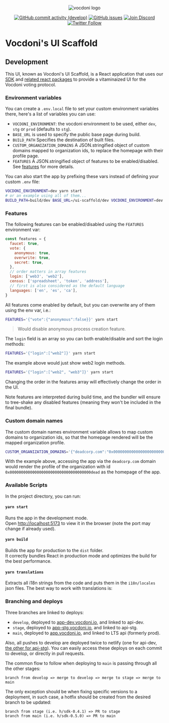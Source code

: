 <div align="center">


![vocdoni logo]

[![GitHub commit activity (develop)][commit activity badge]][github commits]
[![GitHub issues][github issues badge]][github issues]
[![Join Discord][discord badge]][discord invite]
[![Twitter Follow][twitter badge]][twitter follow]

</div>

# Vocdoni's UI Scaffold


## Development

This UI, known as Vocdoni's UI Scaffold, is a React application that uses our
[SDK] and [related react packages] to provide a vitaminaized UI for the Vocdoni
voting protocol.

### Environment variables

You can create a `.env.local` file to set your custom environment variables
there, here's a list of variables you can use:

- `VOCDONI_ENVIRONMENT`: the vocdoni environment to be used, either
  `dev`, `stg` or `prod` (defaults to `stg`).
- `BASE_URL` is used to specify the public base page during build.
- `BUILD_PATH` Specifies the destination of built files.
- `CUSTOM_ORGANIZATION_DOMAINS` A JSON.stringified object of custom domains mapped to organization ids, to
  replace the homepage with their profile page.
- `FEATURES` A JSON.stringified object of features to be enabled/disabled. See [features] for more details.

You can also start the app by prefixing these vars instead of defining your
custom `.env` file:

```bash
VOCDONI_ENVIRONMENT=dev yarn start
# or an example using all of them...
BUILD_PATH=build/dev BASE_URL=/ui-scaffold/dev VOCDONI_ENVIRONMENT=dev yarn build
```

### Features

The following features can be enabled/disabled using the `FEATURES` environment var:

~~~js
const features = {
  faucet: true,
  vote: {
    anonymous: true,
    overwrite: true,
    secret: true,
  },
  // order matters in array features
  login: ['web3', 'web2'],
  census: ['spreadsheet', 'token', 'address'],
  // first is also considered as the default language
  languages: ['en', 'es', 'ca'],
}
~~~

All features come enabled by default, but you can overwrite any of them using the env var, i.e.:

~~~bash
FEATURES='{"vote":{"anonymous":false}}' yarn start
~~~
> Would disable anonymous process creation feature.

The `login` field is an array so you can both enable/disable and sort the login methods:

~~~bash
FEATURES='{"login":["web2"]}' yarn start
~~~

The example above would just show web2 login methods.

~~~bash
FEATURES='{"login":["web2", "web3"]}' yarn start
~~~

Changing the order in the features array will effectively change the order in the UI.

Note features are interpreted during build time, and the bundler will ensure to tree-shake any disabled features
(meaning they won't be included in the final bundle).

### Custom domain names

The custom domain names environment variable allows to map custom domains to organization ids, so that the homepage
rendered will be the mapped organization profile.

~~~bash
CUSTOM_ORGANIZATION_DOMAINS='{"deadcorp.com":"0x000000000000000000000000000000000000dead"}' yarn build
~~~

With the example above, accessing the app via the `deadcorp.com` domain would render the profile of the organization
with id `0x000000000000000000000000000000000000dead` as the homepage of the app.

### Available Scripts

In the project directory, you can run:

#### `yarn start`

Runs the app in the development mode.<br /> Open
[http://localhost:5173](http://localhost:5173) to view it in the browser (note
the port may change if already used).

#### `yarn build`

Builds the app for production to the `dist` folder.<br /> It correctly bundles
React in production mode and optimizes the build for the best performance.

#### `yarn translations`

Extracts all i18n strings from the code and puts them in the `i18n/locales` json
files. The best way to work with translations is:

### Branching and deploys

Three branches are linked to deploys:

- `develop`, deployed to [app-dev.vocdoni.io], and linked to api-dev.
- `stage`, deployed to [app-stg.vocdoni.io], and linked to api-stg.
- `main`, deployed to [app.vocdoni.io], and linked to LTS api (formerly prod).

Also, all pushes to develop are deployed twice to netlify (one for api-dev,
[the other for api-stg][netlify]). You can easily access these deploys on each
commit to develop, or directly in pull requests.

The common flow to follow when deploying to `main` is passing through all the
other stages:

    branch from develop => merge to develop => merge to stage => merge to main

The only exception should be when fixing specific versions to a deployment, in
such case, a hotfix should be created from the desired branch to be updated:

    branch from stage (i.e. h/sdk-0.4.1) => PR to stage
    branch from main (i.e. h/sdk-0.5.0) => PR to main

[app-dev.vocdoni.io]: https://app-dev.vocdoni.io
[app-stg.vocdoni.io]: https://app-stg.vocdoni.io
[app.vocdoni.io]: https://app.vocdoni.io
[netlify]: https://vocdoni-ui-scaffold-develop.netlify.app/

[vocdoni logo]: https://docs.vocdoni.io/Logotype.svg
[commit activity badge]: https://img.shields.io/github/commit-activity/m/vocdoni/ui-scaffold
[discord badge]: https://img.shields.io/badge/discord-join%20chat-blue.svg
[github issues badge]: https://img.shields.io/github/issues/vocdoni/ui-scaffold
[twitter badge]: https://img.shields.io/twitter/follow/vocdoni?style=social&label=Follow

[discord invite]: https://discord.gg/xFTh8Np2ga
[twitter follow]: https://twitter.com/intent/user?screen_name=vocdoni
[github issues]: https://github.com/vocdoni/ui-scaffold/issues
[github commits]: https://github.com/vocdoni/ui-scaffold/commits/main

[SDK]: https://developer.vocdoni.io/sdk
[features]: #features
[related react packages]: https://github.com/vocdoni/ui-components#vocdonis-ui-components
